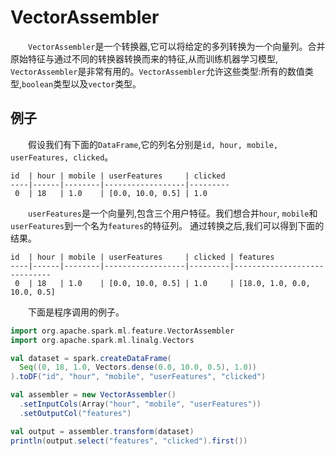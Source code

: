# VectorAssembler

&emsp;&emsp;`VectorAssembler`是一个转换器,它可以将给定的多列转换为一个向量列。合并原始特征与通过不同的转换器转换而来的特征,从而训练机器学习模型,
`VectorAssembler`是非常有用的。`VectorAssembler`允许这些类型:所有的数值类型,`boolean`类型以及`vector`类型。

## 例子

&emsp;&emsp;假设我们有下面的`DataFrame`,它的列名分别是`id, hour, mobile, userFeatures, clicked`。

```
id  | hour | mobile | userFeatures     | clicked
----|------|--------|------------------|---------
 0  | 18   | 1.0    | [0.0, 10.0, 0.5] | 1.0
```

&emsp;&emsp;`userFeatures`是一个向量列,包含三个用户特征。我们想合并`hour`, `mobile`和`userFeatures`到一个名为`features`的特征列。
通过转换之后,我们可以得到下面的结果。

```
id  | hour | mobile | userFeatures     | clicked | features
----|------|--------|------------------|---------|-----------------------------
 0  | 18   | 1.0    | [0.0, 10.0, 0.5] | 1.0     | [18.0, 1.0, 0.0, 10.0, 0.5]
```

&emsp;&emsp;下面是程序调用的例子。

```scala
import org.apache.spark.ml.feature.VectorAssembler
import org.apache.spark.ml.linalg.Vectors

val dataset = spark.createDataFrame(
  Seq((0, 18, 1.0, Vectors.dense(0.0, 10.0, 0.5), 1.0))
).toDF("id", "hour", "mobile", "userFeatures", "clicked")

val assembler = new VectorAssembler()
  .setInputCols(Array("hour", "mobile", "userFeatures"))
  .setOutputCol("features")

val output = assembler.transform(dataset)
println(output.select("features", "clicked").first())
```